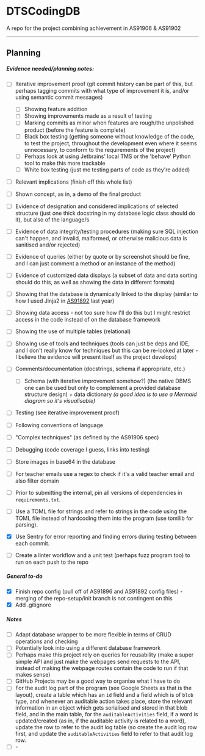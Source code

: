 # DTSCodingDB
A repo for the project combining achievement in AS91906 &amp; AS91902


--- 

## Planning
##### Evidence needed/planning notes:
* [ ] Iterative improvement proof \(git commit history can be part of this, but perhaps tagging commits with what type of improvement it is, and/or using semantic commit messages\)
  * [ ] Showing feature addition
  * [ ] Showing improvements made as a result of testing
  * [ ] Marking commits as minor when features are rough/the unpolished product \(before the feature is complete\)
  * [ ] Black box testing \(getting someone without knowledge of the code, to test the project, throughout the development even where it seems unnecessary, to conform to the requirements of the project\)
   * [ ] Perhaps look at using Jetbrains' local TMS or the 'behave' Python tool to make this more trackable 
  * [ ] White box testing \(just me testing parts of code as they're added\)
* [ ] Relevant implications \(finish off this whole list\)
* [ ] Shown concept, as in, a demo of the final product
* [ ] Evidence of designation and considered implications of selected structure \(just one thick docstring in my database logic class should do it\), but also of the language/s
* [ ] Evidence of data integrity/testing procedures \(making sure SQL injection can't happen, and invalid, malformed, or otherwise malicious data is sanitised and/or rejected\)
* [ ] Evidence of queries \(either by quote or by screenshot should be fine, and I can just comment a method or an instance of the method\)
* [ ] Evidence of customized data displays \(a subset of data and data sorting should do this, as well as showing the data in different formats\)
* [ ] Showing that the database is dynamically linked to the display \(similar to how I used Jinja2 in [AS91892](https://github.com/CyberFlameGO/AS91892) last year\)
* [ ] Showing data access \- not too sure how I'll do this but I might restrict access in the code instead of on the database framework
* [ ] Showing the use of multiple tables (relational)

* [ ] Showing use of tools and techniques \(tools can just be deps and IDE, and I don't really know for techniques but this can be re\-looked at later \- I believe the evidence will present itself as the project develops\)
* [ ] Comments/documentation \(docstrings, schema if appropriate, etc.\)
  * [ ] Schema \(with iterative improvement somehow?\) \(the native DBMS one can be used but only to complement a provided database structure design\) + data dictionary *\(a good idea is to use a Mermaid diagram so it's visualisable\)* 
* [ ] Testing \(see iterative improvement proof\)
* [ ] Following conventions of language
* [ ] "Complex techniques" \(as defined by the AS91906 spec\)
* [ ] Debugging \(code coverage I guess, links into testing\)
* [ ] Store images in base64 in the database
* [ ] For teacher emails use a regex to check if it's a valid teacher email and also filter domain
* [ ] Prior to submitting the internal, pin all versions of dependencies in `requirements.txt`.
* [ ] Use a TOML file for strings and refer to strings in the code using the TOML file instead of hardcoding them into the program \(use tomllib for parsing\).
* [x] Use Sentry for error reporting and finding errors during testing between each commit. 
* [ ] Create a linter workflow and a unit test \(perhaps fuzz program too\) to run on each push to the repo

##### General to\-do
* [x] Finish repo config \(pull off of AS91896 and AS91892 config files\) - merging of the repo-setup/init branch is not contingent on this
* [x] Add .gitignore

##### Notes
* [ ] Adapt database wrapper to be more flexible in terms of CRUD operations and checking
* [ ] Potentially look into using a different database framework
* [ ] Perhaps make this project rely on queries for reusability \(make a super simple API and just make the webpages send requests to the API, instead of making the webpage routes contain the code to run if that makes sense\)
* [ ] GitHub Projects may be a good way to organise what I have to do
* [ ] For the audit log part of the program (see Google Sheets as that is the layout), create a table which has an `id` field and a field which is of `blob` type, and whenever an auditable action takes place, store the relevant information in an object which gets serialised and stored in that blob field, and in the main table, for the `auditableActivities` field, if a word is updated/created (as in, if the auditable activity is related to a word), update the row to refer to the audit log table (so create the audit log row first, and update the `auditableActivities` field to refer to that audit log row.
* [ ] \-
